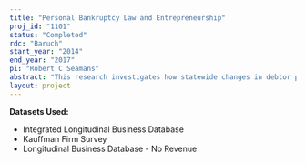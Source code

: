 ```yaml
---
title: "Personal Bankruptcy Law and Entrepreneurship"
proj_id: "1101"
status: "Completed"
rdc: "Baruch"
start_year: "2014"
end_year: "2017"
pi: "Robert C Seamans"
abstract: "This research investigates how statewide changes in debtor protection provided by U.S. personal bankruptcy law affect firm entry and exit dynamics. The project assesses the effects of personal bankruptcy law on entrepreneurship rates, the size and industry distribution of incumbent firms, and on business closures, as well as the extent to which firm entry and exit varies with bankruptcy exemption laws and local demographic and economic conditions. "
layout: project
---
```


**Datasets Used:**

  - Integrated Longitudinal Business Database 
  - Kauffman Firm Survey 
  - Longitudinal Business Database - No Revenue 

